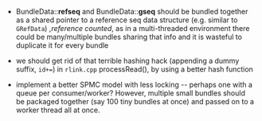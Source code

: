 * BundleData::__refseq__ and BundleData::__gseq__ should be bundled together as a shared pointer to a reference seq data structure (e.g. similar to `GRefData`) ,_reference counted_, as in a multi-threaded environment there could be many/multiple bundles sharing that info and it is wasteful to duplicate it for every bundle

* we should get rid of that terrible hashing hack (appending a dummy suffix, `id+=`) in `rlink.cpp` processRead(), by using a better hash function 

* implement a better SPMC model with less locking -- perhaps one with a queue per consumer/worker? However, multiple small bundles should be packaged together (say 100 tiny bundles at once) and passed on to a worker thread all at once.

